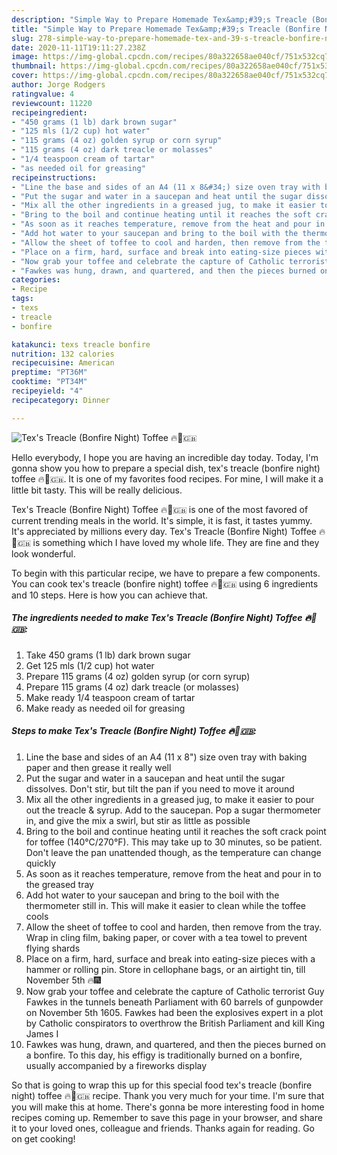 ```yaml
---
description: "Simple Way to Prepare Homemade Tex&amp;#39;s Treacle (Bonfire Night) Toffee 🔥🍬🇬🇧"
title: "Simple Way to Prepare Homemade Tex&amp;#39;s Treacle (Bonfire Night) Toffee 🔥🍬🇬🇧"
slug: 278-simple-way-to-prepare-homemade-tex-and-39-s-treacle-bonfire-night-toffee
date: 2020-11-11T19:11:27.238Z
image: https://img-global.cpcdn.com/recipes/80a322658ae040cf/751x532cq70/texs-treacle-bonfire-night-toffee-🔥🍬🇬🇧-recipe-main-photo.jpg
thumbnail: https://img-global.cpcdn.com/recipes/80a322658ae040cf/751x532cq70/texs-treacle-bonfire-night-toffee-🔥🍬🇬🇧-recipe-main-photo.jpg
cover: https://img-global.cpcdn.com/recipes/80a322658ae040cf/751x532cq70/texs-treacle-bonfire-night-toffee-🔥🍬🇬🇧-recipe-main-photo.jpg
author: Jorge Rodgers
ratingvalue: 4
reviewcount: 11220
recipeingredient:
- "450 grams (1 lb) dark brown sugar"
- "125 mls (1/2 cup) hot water"
- "115 grams (4 oz) golden syrup or corn syrup"
- "115 grams (4 oz) dark treacle or molasses"
- "1/4 teaspoon cream of tartar"
- "as needed oil for greasing"
recipeinstructions:
- "Line the base and sides of an A4 (11 x 8&#34;) size oven tray with baking paper and then grease it really well"
- "Put the sugar and water in a saucepan and heat until the sugar dissolves. Don&#39;t stir, but tilt the pan if you need to move it around"
- "Mix all the other ingredients in a greased jug, to make it easier to pour out the treacle &amp; syrup. Add to the saucepan. Pop a sugar thermometer in, and give the mix a swirl, but stir as little as possible"
- "Bring to the boil and continue heating until it reaches the soft crack point for toffee (140°C/270°F). This may take up to 30 minutes, so be patient. Don&#39;t leave the pan unattended though, as the temperature can change quickly"
- "As soon as it reaches temperature, remove from the heat and pour in to the greased tray"
- "Add hot water to your saucepan and bring to the boil with the thermometer still in. This will make it easier to clean while the toffee cools"
- "Allow the sheet of toffee to cool and harden, then remove from the tray. Wrap in cling film, baking paper, or cover with a tea towel to prevent flying shards"
- "Place on a firm, hard, surface and break into eating-size pieces with a hammer or rolling pin. Store in cellophane bags, or an airtight tin, till November 5th 🔥🎆"
- "Now grab your toffee and celebrate the capture of Catholic terrorist Guy Fawkes in the tunnels beneath Parliament with 60 barrels of gunpowder on November 5th 1605. Fawkes had been the explosives expert in a plot by Catholic conspirators to overthrow the British Parliament and kill King James I"
- "Fawkes was hung, drawn, and quartered, and then the pieces burned on a bonfire. To this day, his effigy is traditionally burned on a bonfire, usually accompanied by a fireworks display"
categories:
- Recipe
tags:
- texs
- treacle
- bonfire

katakunci: texs treacle bonfire 
nutrition: 132 calories
recipecuisine: American
preptime: "PT36M"
cooktime: "PT34M"
recipeyield: "4"
recipecategory: Dinner

---
```



![Tex&#39;s Treacle (Bonfire Night) Toffee 🔥🍬🇬🇧](https://img-global.cpcdn.com/recipes/80a322658ae040cf/751x532cq70/texs-treacle-bonfire-night-toffee-🔥🍬🇬🇧-recipe-main-photo.jpg)

Hello everybody, I hope you are having an incredible day today. Today, I'm gonna show you how to prepare a special dish, tex&#39;s treacle (bonfire night) toffee 🔥🍬🇬🇧. It is one of my favorites food recipes. For mine, I will make it a little bit tasty. This will be really delicious.



Tex&#39;s Treacle (Bonfire Night) Toffee 🔥🍬🇬🇧 is one of the most favored of current trending meals in the world. It's simple, it is fast, it tastes yummy. It's appreciated by millions every day. Tex&#39;s Treacle (Bonfire Night) Toffee 🔥🍬🇬🇧 is something which I have loved my whole life. They are fine and they look wonderful.


To begin with this particular recipe, we have to prepare a few components. You can cook tex&#39;s treacle (bonfire night) toffee 🔥🍬🇬🇧 using 6 ingredients and 10 steps. Here is how you can achieve that.

<!--inarticleads1-->

##### The ingredients needed to make Tex&#39;s Treacle (Bonfire Night) Toffee 🔥🍬🇬🇧:

1. Take 450 grams (1 lb) dark brown sugar
1. Get 125 mls (1/2 cup) hot water
1. Prepare 115 grams (4 oz) golden syrup (or corn syrup)
1. Prepare 115 grams (4 oz) dark treacle (or molasses)
1. Make ready 1/4 teaspoon cream of tartar
1. Make ready as needed oil for greasing




<!--inarticleads2-->

##### Steps to make Tex&#39;s Treacle (Bonfire Night) Toffee 🔥🍬🇬🇧:

1. Line the base and sides of an A4 (11 x 8&#34;) size oven tray with baking paper and then grease it really well
1. Put the sugar and water in a saucepan and heat until the sugar dissolves. Don&#39;t stir, but tilt the pan if you need to move it around
1. Mix all the other ingredients in a greased jug, to make it easier to pour out the treacle &amp; syrup. Add to the saucepan. Pop a sugar thermometer in, and give the mix a swirl, but stir as little as possible
1. Bring to the boil and continue heating until it reaches the soft crack point for toffee (140°C/270°F). This may take up to 30 minutes, so be patient. Don&#39;t leave the pan unattended though, as the temperature can change quickly
1. As soon as it reaches temperature, remove from the heat and pour in to the greased tray
1. Add hot water to your saucepan and bring to the boil with the thermometer still in. This will make it easier to clean while the toffee cools
1. Allow the sheet of toffee to cool and harden, then remove from the tray. Wrap in cling film, baking paper, or cover with a tea towel to prevent flying shards
1. Place on a firm, hard, surface and break into eating-size pieces with a hammer or rolling pin. Store in cellophane bags, or an airtight tin, till November 5th 🔥🎆
1. Now grab your toffee and celebrate the capture of Catholic terrorist Guy Fawkes in the tunnels beneath Parliament with 60 barrels of gunpowder on November 5th 1605. Fawkes had been the explosives expert in a plot by Catholic conspirators to overthrow the British Parliament and kill King James I
1. Fawkes was hung, drawn, and quartered, and then the pieces burned on a bonfire. To this day, his effigy is traditionally burned on a bonfire, usually accompanied by a fireworks display




So that is going to wrap this up for this special food tex&#39;s treacle (bonfire night) toffee 🔥🍬🇬🇧 recipe. Thank you very much for your time. I'm sure that you will make this at home. There's gonna be more interesting food in home recipes coming up. Remember to save this page in your browser, and share it to your loved ones, colleague and friends. Thanks again for reading. Go on get cooking!
